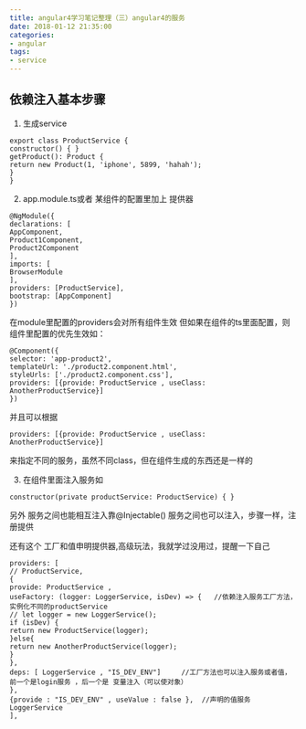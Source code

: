 ```yaml
---
title: angular4学习笔记整理（三）angular4的服务
date: 2018-01-12 21:35:00
categories:
- angular
tags:
- service
---
```

## 依赖注入基本步骤
1. 生成service
```
export class ProductService {
constructor() { }
getProduct(): Product {
return new Product(1, 'iphone', 5899, 'hahah');
}
}
```
2. app.module.ts或者 某组件的配置里加上 提供器
```
@NgModule({
declarations: [
AppComponent,
Product1Component,
Product2Component
],
imports: [
BrowserModule
],
providers: [ProductService],
bootstrap: [AppComponent]
})
```
在module里配置的providers会对所有组件生效
但如果在组件的ts里面配置，则组件里配置的优先生效如：
```
@Component({
selector: 'app-product2',
templateUrl: './product2.component.html',
styleUrls: ['./product2.component.css'],
providers: [{provide: ProductService , useClass: AnotherProductService}]
})
```
并且可以根据
```
providers: [{provide: ProductService , useClass: AnotherProductService}]
```
来指定不同的服务，虽然不同class，但在组件生成的东西还是一样的

3. 在组件里面注入服务如
```
constructor(private productService: ProductService) { }
```

另外
服务之间也能相互注入靠@Injectable()
服务之间也可以注入，步骤一样，注册提供

还有这个
工厂和值申明提供器,高级玩法，我就学过没用过，提醒一下自己
```
providers: [
// ProductService,
{
provide: ProductService ,
useFactory: (logger: LoggerService, isDev) => {   //依赖注入服务工厂方法，实例化不同的productService
// let logger = new LoggerService();
if (isDev) {
return new ProductService(logger);
}else{
return new AnotherProductService(logger);
}
},
deps: [ LoggerService , "IS_DEV_ENV"]     //工厂方法也可以注入服务或者值，前一个是login服务 ，后一个是 变量注入（可以使对象）
},
{provide : "IS_DEV_ENV" , useValue : false },  //声明的值服务
LoggerService
],
```

